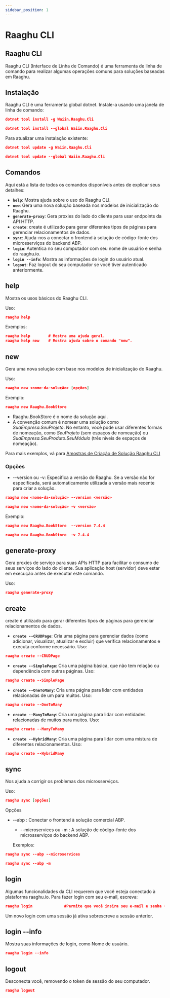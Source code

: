```yaml
---
sidebar_position: 1
---
```


# Raaghu CLI

## Raaghu CLI
Raaghu CLI (Interface de Linha de Comando) é uma ferramenta de linha de comando para realizar algumas operações comuns para soluções baseadas em Raaghu.

## Instalação
Raaghu CLI é uma ferramenta global dotnet. Instale-a usando uma janela de linha de comando:


````json
dotnet tool install -g Waiin.Raaghu.Cli
````
````json
dotnet tool install --global Waiin.Raaghu.Cli
````

Para atualizar uma instalação existente:

````json
dotnet tool update -g Waiin.Raaghu.Cli
````
````json
dotnet tool update --global Waiin.Raaghu.Cli
````


## Comandos
Aqui está a lista de todos os comandos disponíveis antes de explicar seus detalhes:

* **`help`**: Mostra ajuda sobre o uso do Raaghu CLI.
* **`new`**: Gera uma nova solução baseada nos modelos de inicialização do Raaghu.
* **`generate-proxy`**: Gera proxies do lado do cliente para usar endpoints da API HTTP.
* **`create`**: create é utilizado para gerar diferentes tipos de páginas para gerenciar relacionamentos de dados.
* **`sync`**: Ajuda-nos a conectar o frontend à solução de código-fonte dos microsserviços do backend ABP.
* **`login`**: Autentica no seu computador com seu nome de usuário e senha do raaghu.io.
* **`login --info`**: Mostra as informações de login do usuário atual.
* **`logout`**: Faz logout do seu computador se você tiver autenticado anteriormente.

## help
Mostra os usos básicos do Raaghu CLI.

Uso:

````json
raaghu help
````

Exemplos:

````json
raaghu help        # Mostra uma ajuda geral.
raaghu help new    # Mostra ajuda sobre o comando "new".
````

## new
Gera uma nova solução com base nos modelos de inicialização do Raaghu.

Uso:
````json
raaghu new <nome-da-solução> [opções]
````
Exemplo:
````json
raaghu new Raaghu.BookStore 
````
* Raaghu.BookStore é o nome da solução aqui.
* A convenção comum é nomear uma solução como *SuaEmpresa.SeuProjeto*. No entanto, você pode usar diferentes formas de nomeação, como *SeuProjeto* (sem espaços de nomeação) ou *SuaEmpresa.SeuProduto.SeuMódulo* (três níveis de espaços de nomeação).

Para mais exemplos, vá para [Amostras de Criação de Solução Raaghu CLI](./CLI-New-Command-Samples.md#new)

### Opções
* --version ou -v: Especifica a versão do Raaghu. Se a versão não for especificada, será automaticamente utilizada a versão mais recente para criar a solução.

````json
raaghu new <nome-da-solução> --version <versão>
````
````json
raaghu new <nome-da-solução> -v <versão>
````

Exemplo:

````json
raaghu new Raaghu.BookStore  --version 7.4.4
````
````json
raaghu new Raaghu.BookStore  -v 7.4.4
````

## generate-proxy
Gera proxies de serviço para suas APIs HTTP para facilitar o consumo de seus serviços do lado do cliente. Sua aplicação host (servidor) deve estar em execução antes de executar este comando.

Uso:
```json
raaghu generate-proxy 
```
## create

create é utilizado para gerar diferentes tipos de páginas para gerenciar relacionamentos de dados.

* **`create --CRUDPage`**: Cria uma página para gerenciar dados (como adicionar, visualizar, atualizar e excluir) que verifica relacionamentos e executa conforme necessário.
Uso:
```json
raaghu create --CRUDPage
```
* **`create --SimplePage`**: Cria uma página básica, que não tem relação ou dependência com outras páginas.
Uso:
```json
raaghu create --SimplePage
```
* **`create --OneToMany`**: Cria uma página para lidar com entidades relacionadas de um para muitos.
Uso:
```json
raaghu create --OneToMany
```
* **`create --ManyToMany`**: Cria uma página para lidar com entidades relacionadas de muitos para muitos.
Uso:
```json
raaghu create --ManyToMany
```
* **`create --HybridMany`**: Cria uma página para lidar com uma mistura de diferentes relacionamentos.
Uso:
```json
raaghu create --HybridMany
```

## sync 

Nos ajuda a corrigir os problemas dos microsserviços.

Uso:
```json
raaghu sync [opções]
```
Opções
- --abp : Conectar o frontend à solução comercial ABP.
  - --microservices ou -m : A solução de código-fonte dos microsserviços do backend ABP.

  Exemplos:
```json
raaghu sync --abp --microservices
``` 
```json
raaghu sync --abp -m
```
## login
Algumas funcionalidades da CLI requerem que você esteja conectado à plataforma raaghu.io. Para fazer login com seu e-mail, escreva:

````json
raaghu login              #Permite que você insira seu e-mail e senha (ocultos)
````

Um novo login com uma sessão já ativa sobrescreve a sessão anterior.

## login --info
Mostra suas informações de login, como Nome de usuário.

````json
raaghu login --info
````
## logout
Desconecta você, removendo o token de sessão do seu computador.

````json
raaghu logout
````





